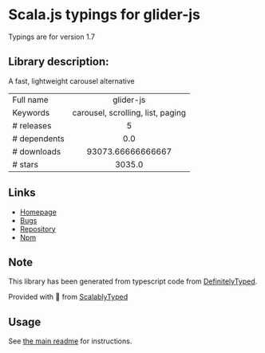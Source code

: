 
# Scala.js typings for glider-js

Typings are for version 1.7

## Library description:
A fast, lightweight carousel alternative

|                    |                 |
| ------------------ | :-------------: |
| Full name          | glider-js |
| Keywords           | carousel, scrolling, list, paging |
| # releases         | 5 |
| # dependents       | 0.0 |
| # downloads        | 93073.66666666667 |
| # stars            | 3035.0 |

## Links
- [Homepage](https://github.com/NickPiscitelli/Glider.js#readme)
- [Bugs](https://github.com/NickPiscitelli/Glider.js/issues)
- [Repository](https://github.com/NickPiscitelli/Glider.js)
- [Npm](https://www.npmjs.com/package/glider-js)
    


## Note
This library has been generated from typescript code from [DefinitelyTyped](https://definitelytyped.org).

Provided with :purple_heart: from [ScalablyTyped](https://github.com/oyvindberg/ScalablyTyped)

## Usage
See [the main readme](../../readme.md) for instructions.


